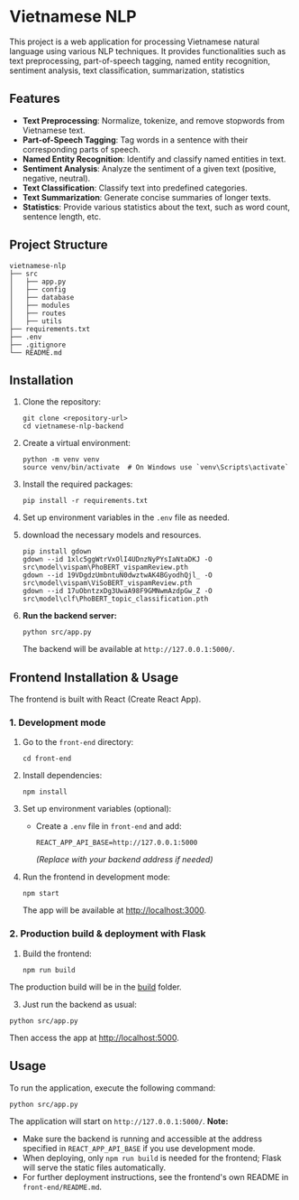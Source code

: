 # Vietnamese NLP 

This project is a web application for processing Vietnamese natural language using various NLP techniques. It provides functionalities such as text preprocessing, part-of-speech tagging, named entity recognition, sentiment analysis, text classification, summarization, statistics

## Features

- **Text Preprocessing**: Normalize, tokenize, and remove stopwords from Vietnamese text.
- **Part-of-Speech Tagging**: Tag words in a sentence with their corresponding parts of speech.
- **Named Entity Recognition**: Identify and classify named entities in text.
- **Sentiment Analysis**: Analyze the sentiment of a given text (positive, negative, neutral).
- **Text Classification**: Classify text into predefined categories.
- **Text Summarization**: Generate concise summaries of longer texts.
- **Statistics**: Provide various statistics about the text, such as word count, sentence length, etc.

## Project Structure

```
vietnamese-nlp
├── src
│   ├── app.py
│   ├── config
│   ├── database
│   ├── modules
│   ├── routes
│   ├── utils
├── requirements.txt
├── .env
├── .gitignore
└── README.md
```

## Installation

1. Clone the repository:
   ```
   git clone <repository-url>
   cd vietnamese-nlp-backend
   ```

2. Create a virtual environment:
   ```
   python -m venv venv
   source venv/bin/activate  # On Windows use `venv\Scripts\activate`
   ```

3. Install the required packages:
   ```
   pip install -r requirements.txt
   ```

4. Set up environment variables in the `.env` file as needed.

5. download the necessary models and resources.
   ```
   pip install gdown
   gdown --id 1xlc5ggWtrVxOlI4UDnzNyPYsIaNtaDKJ -O src\model\vispam\PhoBERT_vispamReview.pth
   gdown --id 19VDgdzUmbntuN0dwztwAK4BGyodhQjl_ -O src\model\vispam\ViSoBERT_vispamReview.pth
   gdown --id 17uObntzxDg3UwaA98F9GMNwmAzdpGw_Z -O src\model\clf\PhoBERT_topic_classification.pth

   ```
6. **Run the backend server:**
   ```
   python src/app.py
   ```

   The backend will be available at `http://127.0.0.1:5000/`.

## Frontend Installation & Usage

The frontend is built with React (Create React App).

### 1. Development mode

1. Go to the `front-end` directory:
   ```
   cd front-end
   ```

2. Install dependencies:
   ```
   npm install
   ```

3. Set up environment variables (optional):
   - Create a `.env` file in `front-end` and add:
     ```
     REACT_APP_API_BASE=http://127.0.0.1:5000
     ```
     *(Replace with your backend address if needed)*

4. Run the frontend in development mode:
   ```
   npm start
   ```
   The app will be available at [http://localhost:3000](http://localhost:3000).

### 2. Production build & deployment with Flask

1. Build the frontend:
   ```
   npm run build
   ```
The production build will be in the [build](http://_vscodecontentref_/7) folder.


3. Just run the backend as usual:
```
python src/app.py
```

Then access the app at [http://localhost:5000](http://localhost:5000).

## Usage

To run the application, execute the following command:
```
python src/app.py
```

The application will start on `http://127.0.0.1:5000/`.
**Note:**  
- Make sure the backend is running and accessible at the address specified in `REACT_APP_API_BASE` if you use development mode.
- When deploying, only `npm run build` is needed for the frontend; Flask will serve the static files automatically.
- For further deployment instructions, see the frontend's own README in `front-end/README.md`.